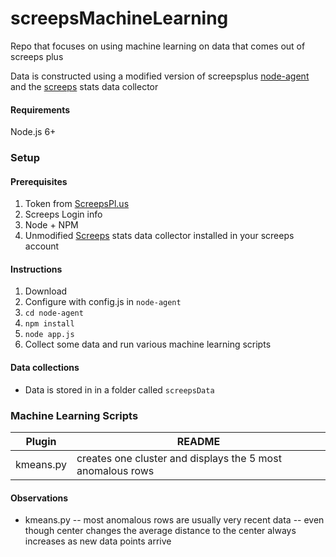 # screepsMachineLearning

Repo that focuses on using machine learning on data that comes out of screeps plus

Data is constructed using a modified version of screepsplus [node-agent](https://github.com/ScreepsPlus/node-agent) and the [screeps](https://github.com/LispEngineer/screeps) stats data collector

#### Requirements
Node.js 6+

### Setup

#### Prerequisites

1. Token from [ScreepsPl.us](https://screepspl.us/agent)
2. Screeps Login info
3. Node + NPM
4. Unmodified [Screeps](https://github.com/LispEngineer/screeps) stats data collector installed in your screeps account

#### Instructions

1. Download
2. Configure with config.js in `node-agent`
3. `cd node-agent`
4. `npm install`
5. `node app.js`
6. Collect some data and run various machine learning scripts

#### Data collections
- Data is stored in in a folder called `screepsData`

### Machine Learning Scripts
| Plugin | README |
| ------ | ------ |
| kmeans.py | creates one cluster and displays the 5 most anomalous rows |

#### Observations
- kmeans.py
-- most anomalous rows are usually very recent data
-- even though center changes the average distance to the center always increases as new data points arrive

